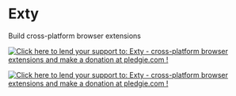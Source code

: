 Exty
====

Build cross-platform browser extensions

[![Click here to lend your support to: Exty - cross-platform browser extensions and make a donation at pledgie.com !](https://pledgie.com/campaigns/28725.png?skin_name=chrome)](https://pledgie.com/campaigns/28725)

[![Click here to lend your support to: Exty - cross-platform browser extensions and make a donation at pledgie.com !](https://www.paypalobjects.com/en_US/i/btn/btn_donate_SM.gif)](https://www.paypal.com/cgi-bin/webscr?cmd=_donations&business=listepo%40yandex%2eua&lc=US&item_name=Exty&no_note=0&currency_code=USD&bn=PP%2dDonationsBF%3abtn_donate_SM%2egif%3aNonHostedGuest)
